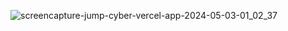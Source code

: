 ![screencapture-jump-cyber-vercel-app-2024-05-03-01_02_37](https://github.com/moraesvmm/jump-cyber/assets/163613152/208893f0-d052-41d6-bc35-7aadbb60f543)
